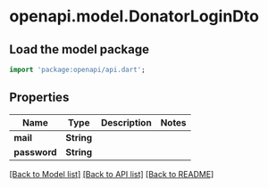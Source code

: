 # openapi.model.DonatorLoginDto

## Load the model package
```dart
import 'package:openapi/api.dart';
```

## Properties
Name | Type | Description | Notes
------------ | ------------- | ------------- | -------------
**mail** | **String** |  | 
**password** | **String** |  | 

[[Back to Model list]](../README.md#documentation-for-models) [[Back to API list]](../README.md#documentation-for-api-endpoints) [[Back to README]](../README.md)


